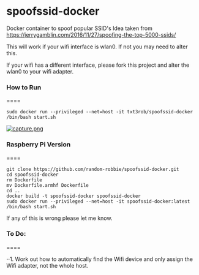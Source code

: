 # spoofssid-docker
Docker container to spoof popular SSID's
Idea taken from https://jerrygamblin.com/2016/11/27/spoofing-the-top-5000-ssids/

This will work if your wifi interface is wlan0. If not you may need to alter this.

If your wifi has a different interface, please fork this project and alter the wlan0 to your wifi adapter.

### How to Run
====
```
sudo docker run --privileged --net=host -it txt3rob/spoofssid-docker /bin/bash start.sh
```

[![capture.png](https://s26.postimg.org/4ju3ybieh/capture.png)](https://postimg.org/image/j318zqbj9/)


### Raspberry Pi Version
====
```
git clone https://github.com/random-robbie/spoofssid-docker.git
cd spoofssid-docker
rm Dockerfile
mv Dockerfile.armhf Dockerfile
cd ..
docker build -t spoofssid-docker spoofssid-docker
sudo docker run --privileged --net=host -it spoofssid-docker:latest /bin/bash start.sh
```

If any of this is wrong please let me know.


### To Do:
====

⋅⋅1. Work out how to automatically find the Wifi device and only assign the Wifi adapter, not the whole host.


